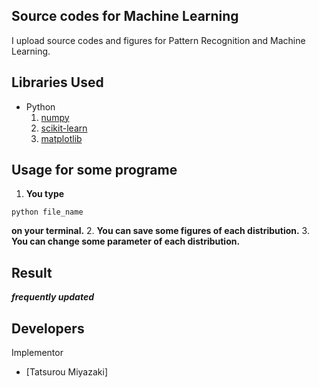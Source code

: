 Source codes for Machine Learning
 ---
 
I upload source codes and figures for Pattern Recognition and Machine Learning.

Libraries Used
---
- Python
  1. [numpy](http://www.numpy.org/)
  2. [scikit-learn](http://scikit-learn.org/stable/)
  3. [matplotlib](https://matplotlib.org)
  
Usage for some programe
---
1. __You type__
~~~
python file_name
~~~
__on your terminal.__
2. __You can save some figures of each distribution.__
3. __You can change some parameter of each distribution.__

Result
---
___frequently updated___


Developers
---
Implementor
 - [Tatsurou Miyazaki]

